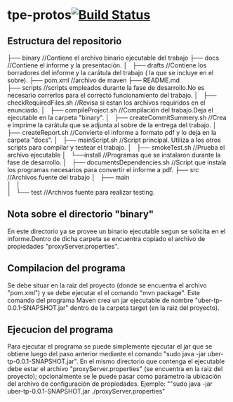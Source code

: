 tpe-protos[![Build Status](https://travis-ci.org/fernandoencaballito/probando.svg?branch=master)](https://travis-ci.org/fernandoencaballito/probando)
=========

Estructura del repositorio
--------------------------

├── binary 	//Contiene el archivo binario ejecutable del trabajo
├── docs	//Contiene el informe y la presentación.
│   ├── drafts	//Contiene los borradores del informe y la carátula del trabajo ( la que se incluye en el sobre).
├── pom.xml	//archivo de maven
├── README.md		
├── scripts	//scripts empleados durante la fase de desarrollo.No es necesario correrlos para el correcto funcionamiento del trabajo.
│   ├── checkRequiredFiles.sh	//Revisa si estan los archivos requiridos en el enunciado.
│   ├── compileProject.sh	//Compilación del trabajo.Deja el ejecutable en la carpeta "binary".
│   ├── createCommitSummery.sh	//Crea e imprime la carátula que se adjunta al sobre de la entrega del trabajo.
│   ├── createReport.sh		//Convierte el informe a formato pdf y lo deja en la carpeta "docs".
│   ├── mainScript.sh		//Script principal. Utiliza a los otros scripts para compilar y testear el trabajo.
│   ├── smokeTest.sh		//Prueba el archivo ejecutable
│   └──install	//Programas que se instalaron durante la fase de desarrollo.
│   	├── documentsDependencies.sh //Script que instala los programas necesarios para convertir el informe a pdf.
├── src				//Archivos fuente del trabajo
│   ├── main			
│   │     	
│   └── test			//Archivos fuente para realizar testing.


Nota sobre el directorio "binary"
------------------------
En este directorio ya se provee un binario ejecutable segun se solicita en el informe.Dentro de dicha carpeta se encuentra copiado el archivo de propiedades "proxyServer.properties".

Compilacion del programa
------------------------
Se debe situar en la raiz del proyecto (donde se encuentra el archivo "pom.xml") y se debe ejecutar el el comando "mvn package". Este comando del programa Maven crea un jar ejecutable de nombre "uber-tp-0.0.1-SNAPSHOT.jar" dentro de la carpeta target (en la raiz del proyecto).

Ejecucion del programa
----------------------
Para ejecutar el programa se puede simplemente ejecutar el jar que se obtiene luego del paso anterior mediante el comando "sudo  java -jar uber-tp-0.0.1-SNAPSHOT.jar". En el mismo directorio que contenga el ejecutable debe estar el archivo "proxyServer.properties" (se encuentra en la raiz del proyecto); opcionalmente se le puede pasar como parámetro la ubicación del archivo de configuración de propiedades. 
Ejemplo: ""sudo  java -jar uber-tp-0.0.1-SNAPSHOT.jar ./proxyServer.properties" 
